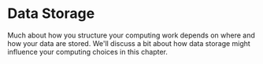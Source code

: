 


# Data Storage

Much about how you structure your computing work depends on where and how your data are stored.  We'll discuss a bit about how data storage might influence your computing choices in this chapter. 

